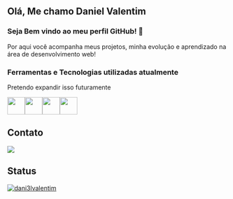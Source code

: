 
## Olá, Me chamo Daniel Valentim
### Seja Bem vindo ao meu perfil GitHub! 👋

<p>Por aqui você acompanha meus projetos, minha evolução e aprendizado na área de desenvolvimento web!</p>


### Ferramentas e Tecnologias utilizadas atualmente
<p>Pretendo expandir isso futuramente<p>

<img src="https://cdn.jsdelivr.net/gh/devicons/devicon/icons/git/git-original.svg" width="40px" height="40px" /><img src="https://cdn.jsdelivr.net/gh/devicons/devicon/icons/html5/html5-original.svg" width="40px" height="40px" /><img src="https://cdn.jsdelivr.net/gh/devicons/devicon/icons/css3/css3-original.svg" width="40px" height="40px" /><img src="https://cdn.jsdelivr.net/gh/devicons/devicon/icons/javascript/javascript-original.svg" width="40px" height="40px" />
<!--<img src="https://cdn.jsdelivr.net/gh/devicons/devicon/icons/bash/bash-plain.svg" width="40px" height="40px" />
 
### Pretendo Aprender
<img src="https://cdn.jsdelivr.net/gh/devicons/devicon/icons/vuejs/vuejs-original.svg" width="40px" height="40px" />
-->

## Contato
<div>
<!--<a href="https://www.youtube.com/seu-canal-youtube-aqui" target="_blank"><img src="https://img.shields.io/badge/YouTube-FF0000?style=for-the-badge&logo=youtube&logoColor=white" target="_blank"></a>
<a href="https://instagram.com/seu-usuário-instagram-aqui" target="_blank"><img src="https://img.shields.io/badge/-Instagram-%23E4405F?style=for-the-badge&logo=instagram&logoColor=white" target="_blank"></a>
<a href="https://www.twitch.tv/seu-usuário-aqui" target="_blank"><img src="https://img.shields.io/badge/Twitch-9146FF?style=for-the-badge&logo=twitch&logoColor=white" target="_blank"></a>
<a href = "mailto:contato@seu-usuário-aqui">
    <img src="https://img.shields.io/badge/Gmail-D14836?style=for-the-badge&logo=gmail&logoColor=white" target="_blank">
</a>-->

<a href="https://www.linkedin.com/in/daniel--valentim" target="_blank">
    <img src="https://img.shields.io/badge/-LinkedIn-%230077B5?style=for-the-badge&logo=linkedin&logoColor=white" target="_blank">
</a>   
</div>

## Status
<!--[![card](https://github-readme-stats.vercel.app/api?username=Dani3lValentim&theme=dracula&show_icons=true)](https://github.com/anuraghazara/github-read-stats)-->

[![dani3lvalentim](https://github-readme-stats.vercel.app/api/top-langs/?username=Dani3lValentim&hide=html&layout=compact&theme=dark)](https://github.com/anuraghazra/github-readme-stats)


